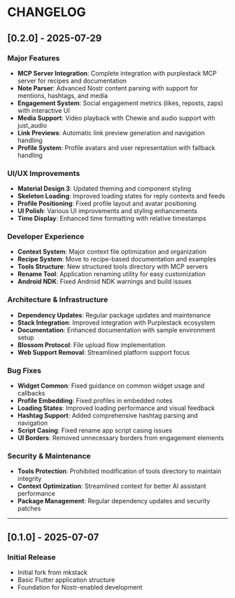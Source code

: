 # CHANGELOG

## [0.2.0] - 2025-07-29

### Major Features
- **MCP Server Integration**: Complete integration with purplestack MCP server for recipes and documentation
- **Note Parser**: Advanced Nostr content parsing with support for mentions, hashtags, and media
- **Engagement System**: Social engagement metrics (likes, reposts, zaps) with interactive UI
- **Media Support**: Video playback with Chewie and audio support with just_audio
- **Link Previews**: Automatic link preview generation and navigation handling
- **Profile System**: Profile avatars and user representation with fallback handling

### UI/UX Improvements
- **Material Design 3**: Updated theming and component styling
- **Skeleton Loading**: Improved loading states for reply contexts and feeds
- **Profile Positioning**: Fixed profile layout and avatar positioning
- **UI Polish**: Various UI improvements and styling enhancements
- **Time Display**: Enhanced time formatting with relative timestamps

### Developer Experience
- **Context System**: Major context file optimization and organization
- **Recipe System**: Move to recipe-based documentation and examples
- **Tools Structure**: New structured tools directory with MCP servers
- **Rename Tool**: Application renaming utility for easy customization
- **Android NDK**: Fixed Android NDK warnings and build issues

### Architecture & Infrastructure
- **Dependency Updates**: Regular package updates and maintenance
- **Stack Integration**: Improved integration with Purplestack ecosystem
- **Documentation**: Enhanced documentation with sample environment setup
- **Blossom Protocol**: File upload flow implementation
- **Web Support Removal**: Streamlined platform support focus

### Bug Fixes
- **Widget Common**: Fixed guidance on common widget usage and callbacks
- **Profile Embedding**: Fixed profiles in embedded notes
- **Loading States**: Improved loading performance and visual feedback
- **Hashtag Support**: Added comprehensive hashtag parsing and navigation
- **Script Casing**: Fixed rename app script casing issues
- **UI Borders**: Removed unnecessary borders from engagement elements

### Security & Maintenance
- **Tools Protection**: Prohibited modification of tools directory to maintain integrity
- **Context Optimization**: Streamlined context for better AI assistant performance
- **Package Management**: Regular dependency updates and security patches

---

## [0.1.0] - 2025-07-07

### Initial Release
- Initial fork from mkstack
- Basic Flutter application structure
- Foundation for Nostr-enabled development